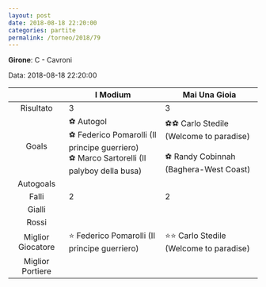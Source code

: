 ```yaml
---
layout: post
date: 2018-08-18 22:20:00
categories: partite
permalink: /torneo/2018/79
---
```

**Girone**: C - Cavroni

Data: 2018-08-18 22:20:00

| | I Modium | Mai Una Gioia |
|:-----:|-----|-----|
Risultato|3|3
Goals|⚽   Autogol<br/>⚽ Federico Pomarolli (Il principe guerriero)<br/>⚽ Marco Sartorelli (Il palyboy della busa)|⚽⚽ Carlo Stedile (Welcome to paradise)<br/><br/>⚽ Randy Cobinnah (Baghera-West Coast)<br/>
Autogoals||
Falli|2|2
Gialli||
Rossi||
Miglior Giocatore|⭐ Federico Pomarolli (Il principe guerriero)<br/>|⭐⭐ Carlo Stedile (Welcome to paradise)<br/>
Miglior Portiere||